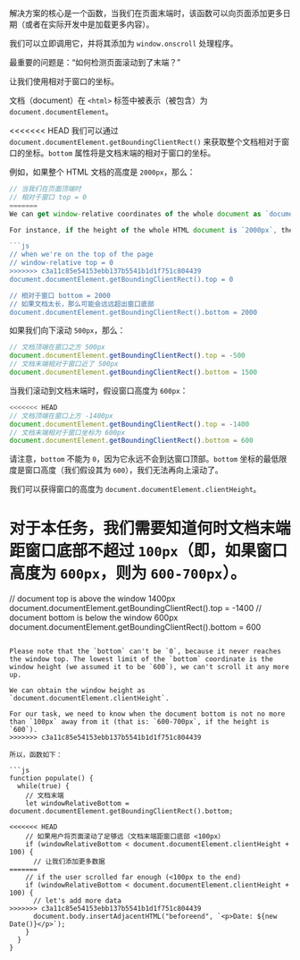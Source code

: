 解决方案的核心是一个函数，当我们在页面末端时，该函数可以向页面添加更多日期（或者在实际开发中是加载更多内容）。

我们可以立即调用它，并将其添加为 `window.onscroll` 处理程序。

最重要的问题是：“如何检测页面滚动到了末端？”

让我们使用相对于窗口的坐标。

文档（document）在 `<html>` 标签中被表示（被包含）为 `document.documentElement`。

<<<<<<< HEAD
我们可以通过 `document.documentElement.getBoundingClientRect()` 来获取整个文档相对于窗口的坐标。`bottom` 属性将是文档末端的相对于窗口的坐标。

例如，如果整个 HTML 文档的高度是 `2000px`，那么：

```js
// 当我们在页面顶端时
// 相对于窗口 top = 0
=======
We can get window-relative coordinates of the whole document as `document.documentElement.getBoundingClientRect()`, the `bottom` property will be window-relative coordinate of the document bottom.

For instance, if the height of the whole HTML document is `2000px`, then:

```js
// when we're on the top of the page
// window-relative top = 0
>>>>>>> c3a11c85e54153ebb137b5541b1d1f751c804439
document.documentElement.getBoundingClientRect().top = 0

// 相对于窗口 bottom = 2000
// 如果文档太长，那么可能会远远超出窗口底部
document.documentElement.getBoundingClientRect().bottom = 2000
```

如果我们向下滚动 `500px`，那么：

```js
// 文档顶端在窗口之方 500px
document.documentElement.getBoundingClientRect().top = -500
// 文档末端相对于窗口近了 500px
document.documentElement.getBoundingClientRect().bottom = 1500
```

当我们滚动到文档末端时，假设窗口高度为 `600px`：


```js
<<<<<<< HEAD
// 文档顶端在窗口上方 -1400px
document.documentElement.getBoundingClientRect().top = -1400
// 文档末端相对于窗口坐标为 600px
document.documentElement.getBoundingClientRect().bottom = 600
```

请注意，`bottom` 不能为 `0`，因为它永远不会到达窗口顶部。`bottom` 坐标的最低限度是窗口高度（我们假设其为 `600`），我们无法再向上滚动了。

我们可以获得窗口的高度为 `document.documentElement.clientHeight`。

对于本任务，我们需要知道何时文档末端距窗口底部不超过 `100px`（即，如果窗口高度为 `600px`，则为 `600-700px`）。
=======
// document top is above the window 1400px
document.documentElement.getBoundingClientRect().top = -1400
// document bottom is below the window 600px
document.documentElement.getBoundingClientRect().bottom = 600
```

Please note that the `bottom` can't be `0`, because it never reaches the window top. The lowest limit of the `bottom` coordinate is the window height (we assumed it to be `600`), we can't scroll it any more up.

We can obtain the window height as `document.documentElement.clientHeight`.

For our task, we need to know when the document bottom is not no more than `100px` away from it (that is: `600-700px`, if the height is `600`).
>>>>>>> c3a11c85e54153ebb137b5541b1d1f751c804439

所以，函数如下：

```js
function populate() {
  while(true) {
    // 文档末端
    let windowRelativeBottom = document.documentElement.getBoundingClientRect().bottom;

<<<<<<< HEAD
    // 如果用户将页面滚动了足够远（文档末端距窗口底部 <100px）
    if (windowRelativeBottom < document.documentElement.clientHeight + 100) {
      // 让我们添加更多数据
=======
    // if the user scrolled far enough (<100px to the end)
    if (windowRelativeBottom < document.documentElement.clientHeight + 100) {
      // let's add more data
>>>>>>> c3a11c85e54153ebb137b5541b1d1f751c804439
      document.body.insertAdjacentHTML("beforeend", `<p>Date: ${new Date()}</p>`);
    }
  }
}
```
